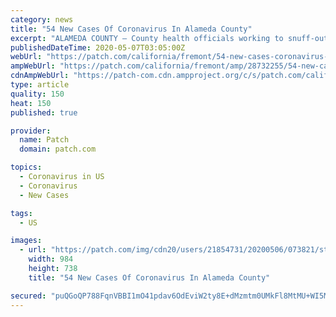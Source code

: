 ```yaml
---
category: news
title: "54 New Cases Of Coronavirus In Alameda County"
excerpt: "ALAMEDA COUNTY — County health officials working to snuff-out new cases of coronavirus delivered bad news on Wednesday — 54 new cases have been confirmed, bringing the total in Alameda County to 1,863."
publishedDateTime: 2020-05-07T03:05:00Z
webUrl: "https://patch.com/california/fremont/54-new-cases-coronavirus-alameda-county"
ampWebUrl: "https://patch.com/california/fremont/amp/28732255/54-new-cases-coronavirus-alameda-county"
cdnAmpWebUrl: "https://patch-com.cdn.ampproject.org/c/s/patch.com/california/fremont/amp/28732255/54-new-cases-coronavirus-alameda-county"
type: article
quality: 150
heat: 150
published: true

provider:
  name: Patch
  domain: patch.com

topics:
  - Coronavirus in US
  - Coronavirus
  - New Cases

tags:
  - US

images:
  - url: "https://patch.com/img/cdn20/users/21854731/20200506/073821/styles/patch_image/public/img-3698___06192442545.jpg?width=984"
    width: 984
    height: 738
    title: "54 New Cases Of Coronavirus In Alameda County"

secured: "puQGoQP788FqnVBBI1mO41pdav6OdEviW2ty8E+dMzmtm0UMkFl8MtMU+WI5M1nAXPrd2ogjzRGGfjybJvxH+QU73Ov24lvOvyrfotNRfo+7GGHrRGfbLeE3ZXfcaxymJW+Tsg8oilscP5wQsGUZ9LDdjmhxtGVpTcWQURjFkvw0OuI91rN0CMauezoN50N+XbvvQsoQzC7q92QnlprLQCLFPVV44und58X5bZgyCCp9WlQVo8FQxAAITeghmtjAjI2lNeGjfifjKcPqJWlr0AgDv8PdbcYsSWGyofT+luf6XRf1Jsnfxun1IM8caFwu;Av/C+jrGNKvtYrhQQmmtvw=="
---
```


